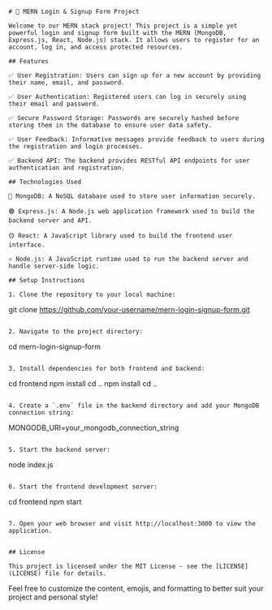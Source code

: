 
```
# 🚀 MERN Login & Signup Form Project

Welcome to our MERN stack project! This project is a simple yet powerful login and signup form built with the MERN (MongoDB, Express.js, React, Node.js) stack. It allows users to register for an account, log in, and access protected resources.

## Features

✅ User Registration: Users can sign up for a new account by providing their name, email, and password.

✅ User Authentication: Registered users can log in securely using their email and password.

✅ Secure Password Storage: Passwords are securely hashed before storing them in the database to ensure user data safety.

✅ User Feedback: Informative messages provide feedback to users during the registration and login processes.

✅ Backend API: The backend provides RESTful API endpoints for user authentication and registration.

## Technologies Used

🔵 MongoDB: A NoSQL database used to store user information securely.

🟢 Express.js: A Node.js web application framework used to build the backend server and API.

🟡 React: A JavaScript library used to build the frontend user interface.

⚛️ Node.js: A JavaScript runtime used to run the backend server and handle server-side logic.

## Setup Instructions

1. Clone the repository to your local machine:

   ```
   git clone https://github.com/your-username/mern-login-signup-form.git
   ```

2. Navigate to the project directory:

   ```
   cd mern-login-signup-form
   ```

3. Install dependencies for both frontend and backend:

   ```
   cd frontend
   npm install
   cd ..
   npm install
   cd ..
   ```

4. Create a `.env` file in the backend directory and add your MongoDB connection string:

   ```
   MONGODB_URI=your_mongodb_connection_string
   ```

5. Start the backend server:

   ```
   node index.js
   ```

6. Start the frontend development server:

   ```
   cd frontend
   npm start
   ```

7. Open your web browser and visit http://localhost:3000 to view the application.


## License

This project is licensed under the MIT License - see the [LICENSE](LICENSE) file for details.
```

Feel free to customize the content, emojis, and formatting to better suit your project and personal style!

